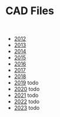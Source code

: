 # CAD Files

<br>

- [2012](./2012/index.md)
- [2013](./2013/index.md)
- [2014](./2014/index.md)
- [2015](./2015/index.md)
- [2016](./2016/index.md)
- [2017](./2017/index.md) 
- [2018](./2018/index.md)
- [2019](./2019/index.md) todo
- [2020](./2020/index.md) todo
- [2021](./2021/index.md) todo
- [2022](./2022/index.md) todo
- [2023](./2023/index.md) todo


